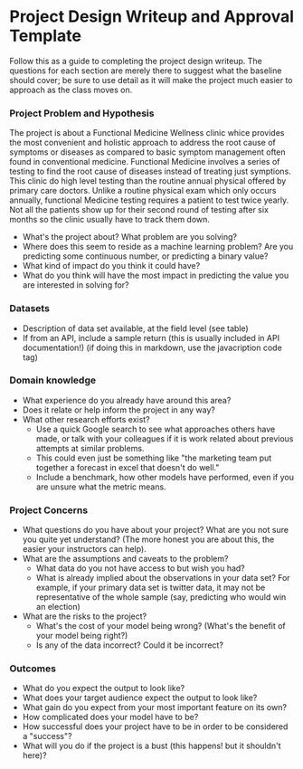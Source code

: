# Project Design Writeup and Approval Template

Follow this as a guide to completing the project design writeup. The questions for each section are merely there to suggest what the baseline should cover; be sure to use detail as it will make the project much easier to approach as the class moves on.

### Project Problem and Hypothesis
The project is about a Functional Medicine Wellness clinic whice provides the most convenient and holistic approach to address the root cause of symptoms or diseases as compared to basic symptom management often found in conventional medicine. Functional Medicine involves a series of testing to find the root cause of diseases instead of treating just symptions. This clinic do high level testing than the routine annual physical offered by primary care doctors. Unlike a routine physical exam which only occurs annually, functional Medicine testing requires a patient to test twice yearly. Not all the patients show up for their second round of testing after six months so the clinic usually have to track them down. 


* What's the project about? What problem are you solving?
* Where does this seem to reside as a machine learning problem? Are you predicting some continuous number, or predicting a binary value?
* What kind of impact do you think it could have?
* What do you think will have the most impact in predicting the value you are interested in solving for?

### Datasets
* Description of data set available, at the field level (see table)
* If from an API, include a sample return (this is usually included in API documentation!) (if doing this in markdown, use the javacription code tag)

### Domain knowledge
* What experience do you already have around this area?
* Does it relate or help inform the project in any way?
* What other research efforts exist?
    * Use a quick Google search to see what approaches others have made, or talk with your colleagues if it is work related about previous attempts at similar problems.
    * This could even just be something like "the marketing team put together a forecast in excel that doesn't do well."
    * Include a benchmark, how other models have performed, even if you are unsure what the metric means.

### Project Concerns
* What questions do you have about your project? What are you not sure you quite yet understand? (The more honest you are about this, the easier your instructors can help).
* What are the assumptions and caveats to the problem?
    * What data do you not have access to but wish you had?
    * What is already implied about the observations in your data set? For example, if your primary data set is twitter data, it may not be representative of the whole sample (say, predicting who would win an election)
* What are the risks to the project?
    * What's the cost of your model being wrong? (What's the benefit of your model being right?)
    * Is any of the data incorrect? Could it be incorrect?

### Outcomes
* What do you expect the output to look like?
* What does your target audience expect the output to look like?
* What gain do you expect from your most important feature on its own?
* How complicated does your model have to be?
* How successful does your project have to be in order to be considered a "success"?
* What will you do if the project is a bust (this happens! but it shouldn't here)?

